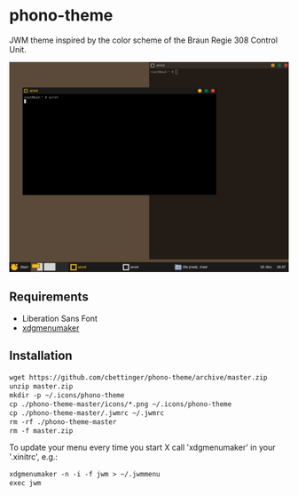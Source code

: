 # phono-theme
JWM theme inspired by the color scheme of the Braun Regie 308 Control Unit.

![Screenshot](https://github.com/cbettinger/phono-theme/blob/master/screenshot.png)

## Requirements
* Liberation Sans Font
* [xdgmenumaker](https://github.com/gapan/xdgmenumaker)

## Installation
```shell
wget https://github.com/cbettinger/phono-theme/archive/master.zip
unzip master.zip
mkdir -p ~/.icons/phono-theme
cp ./phono-theme-master/icons/*.png ~/.icons/phono-theme
cp ./phono-theme-master/.jwmrc ~/.jwmrc
rm -rf ./phono-theme-master
rm -f master.zip
```

To update your menu every time you start X call 'xdgmenumaker' in your '.xinitrc', e.g.:

```shell
xdgmenumaker -n -i -f jwm > ~/.jwmmenu
exec jwm
```
